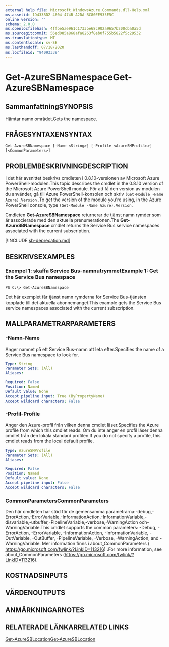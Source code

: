 ```yaml
---
external help file: Microsoft.WindowsAzure.Commands.dll-Help.xml
ms.assetid: 1D433BD2-4604-474B-A2DA-BC80EE935E5C
online version: ''
schema: 2.0.0
ms.openlocfilehash: 4ffbe5ae961c1733be68c902a9657b200cba0a5d
ms.sourcegitcommit: 56ed085a868afa8263f8eb0f755b5822f5c29532
ms.translationtype: MT
ms.contentlocale: sv-SE
ms.lasthandoff: 07/18/2020
ms.locfileid: "94093339"
---
```

# <span data-ttu-id="82463-101">Get-AzureSBNamespace</span><span class="sxs-lookup"><span data-stu-id="82463-101">Get-AzureSBNamespace</span></span>

## <span data-ttu-id="82463-102">Sammanfattning</span><span class="sxs-lookup"><span data-stu-id="82463-102">SYNOPSIS</span></span>
<span data-ttu-id="82463-103">Hämtar namn området.</span><span class="sxs-lookup"><span data-stu-id="82463-103">Gets the namespace.</span></span>


## <span data-ttu-id="82463-104">FRÅGESYNTAXEN</span><span class="sxs-lookup"><span data-stu-id="82463-104">SYNTAX</span></span>

```
Get-AzureSBNamespace [-Name <String>] [-Profile <AzureSMProfile>] [<CommonParameters>]
```

## <span data-ttu-id="82463-105">PROBLEMBESKRIVNING</span><span class="sxs-lookup"><span data-stu-id="82463-105">DESCRIPTION</span></span>
<span data-ttu-id="82463-106">I det här avsnittet beskrivs cmdleten i 0.8.10-versionen av Microsoft Azure PowerShell-modulen.</span><span class="sxs-lookup"><span data-stu-id="82463-106">This topic describes the cmdlet in the 0.8.10 version of the Microsoft Azure PowerShell module.</span></span>
<span data-ttu-id="82463-107">För att få den version av modulen du använder, gå till Azure PowerShell-konsolen och skriv `(Get-Module -Name Azure).Version` .</span><span class="sxs-lookup"><span data-stu-id="82463-107">To get the version of the module you're using, in the Azure PowerShell console, type `(Get-Module -Name Azure).Version`.</span></span>

<span data-ttu-id="82463-108">Cmdleten **Get-AzureSBNamespace** returnerar de tjänst namn rymder som är associerade med den aktuella prenumerationen.</span><span class="sxs-lookup"><span data-stu-id="82463-108">The **Get-AzureSBNamespace** cmdlet returns the Service Bus service namespaces associated with the current subscription.</span></span>

[!INCLUDE [sb-deprecation.md](../include/sb-deprecation.md)]

## <span data-ttu-id="82463-109">BESKRIVS</span><span class="sxs-lookup"><span data-stu-id="82463-109">EXAMPLES</span></span>

### <span data-ttu-id="82463-110">Exempel 1: skaffa Service Bus-namnutrymmet</span><span class="sxs-lookup"><span data-stu-id="82463-110">Example 1: Get the Service Bus namespace</span></span>
```
PS C:\> Get-AzureSBNamespace
```

<span data-ttu-id="82463-111">Det här exemplet får tjänst namn rymderna för Service Bus-tjänsten kopplade till det aktuella abonnemanget.</span><span class="sxs-lookup"><span data-stu-id="82463-111">This example gets the Service Bus service namespaces associated with the current subscription.</span></span>

## <span data-ttu-id="82463-112">MALLPARAMETRAR</span><span class="sxs-lookup"><span data-stu-id="82463-112">PARAMETERS</span></span>

### <span data-ttu-id="82463-113">-Namn</span><span class="sxs-lookup"><span data-stu-id="82463-113">-Name</span></span>
<span data-ttu-id="82463-114">Anger namnet på ett Service Bus-namn att leta efter.</span><span class="sxs-lookup"><span data-stu-id="82463-114">Specifies the name of a Service Bus namespace to look for.</span></span>

```yaml
Type: String
Parameter Sets: (All)
Aliases: 

Required: False
Position: Named
Default value: None
Accept pipeline input: True (ByPropertyName)
Accept wildcard characters: False
```

### <span data-ttu-id="82463-115">-Profil</span><span class="sxs-lookup"><span data-stu-id="82463-115">-Profile</span></span>
<span data-ttu-id="82463-116">Anger den Azure-profil från vilken denna cmdlet läser.</span><span class="sxs-lookup"><span data-stu-id="82463-116">Specifies the Azure profile from which this cmdlet reads.</span></span>
<span data-ttu-id="82463-117">Om du inte anger en profil läser denna cmdlet från den lokala standard profilen.</span><span class="sxs-lookup"><span data-stu-id="82463-117">If you do not specify a profile, this cmdlet reads from the local default profile.</span></span>

```yaml
Type: AzureSMProfile
Parameter Sets: (All)
Aliases: 

Required: False
Position: Named
Default value: None
Accept pipeline input: False
Accept wildcard characters: False
```

### <span data-ttu-id="82463-118">CommonParameters</span><span class="sxs-lookup"><span data-stu-id="82463-118">CommonParameters</span></span>
<span data-ttu-id="82463-119">Den här cmdleten har stöd för de gemensamma parametrarna:-debug,-ErrorAction,-ErrorVariable,-InformationAction,-InformationVariable,-disvariable,-utbuffer,-PipelineVariable,-verbose,-WarningAction och-WarningVariable.</span><span class="sxs-lookup"><span data-stu-id="82463-119">This cmdlet supports the common parameters: -Debug, -ErrorAction, -ErrorVariable, -InformationAction, -InformationVariable, -OutVariable, -OutBuffer, -PipelineVariable, -Verbose, -WarningAction, and -WarningVariable.</span></span> <span data-ttu-id="82463-120">Mer information finns i about_CommonParameters ( https://go.microsoft.com/fwlink/?LinkID=113216) .</span><span class="sxs-lookup"><span data-stu-id="82463-120">For more information, see about_CommonParameters (https://go.microsoft.com/fwlink/?LinkID=113216).</span></span>

## <span data-ttu-id="82463-121">KOSTNADS</span><span class="sxs-lookup"><span data-stu-id="82463-121">INPUTS</span></span>

## <span data-ttu-id="82463-122">VÄRDEN</span><span class="sxs-lookup"><span data-stu-id="82463-122">OUTPUTS</span></span>

## <span data-ttu-id="82463-123">ANMÄRKNINGAR</span><span class="sxs-lookup"><span data-stu-id="82463-123">NOTES</span></span>

## <span data-ttu-id="82463-124">RELATERADE LÄNKAR</span><span class="sxs-lookup"><span data-stu-id="82463-124">RELATED LINKS</span></span>

[<span data-ttu-id="82463-125">Get-AzureSBLocation</span><span class="sxs-lookup"><span data-stu-id="82463-125">Get-AzureSBLocation</span></span>](./Get-AzureSBLocation.md)


